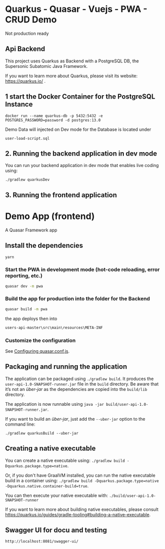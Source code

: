 # Quarkus - Quasar - Vuejs - PWA - CRUD Demo
Not production ready

## Api Backend

This project uses Quarkus as Backend with a PostgreSQL DB, the Supersonic Subatomic Java Framework.

If you want to learn more about Quarkus, please visit its website: https://quarkus.io/ .

## 1 start the Docker Container for the PostgreSQL Instance

```
docker run --name quarkus-db -p 5432:5432 -e POSTGRES_PASSWORD=password -d postgres:13.0
```

Demo Data will injected on Dev mode for the Database is located under 

```
user-load-script.sql
```

## 2. Running the backend application in dev mode

You can run your backend application in dev mode that enables live coding using:

```
./gradlew quarkusDev
```

## 3. Running the frontend application

# Demo App (frontend)

A Quasar Framework app

## Install the dependencies

```bash
yarn
```

### Start the PWA in development mode (hot-code reloading, error reporting, etc.)

```bash
quasar dev -m pwa
```
### Build the app for production into the folder for the Backend

```bash
quasar build -m pwa
```

the app deploys then into

```bash
users-api-master\src\main\resources\META-INF
```
### Customize the configuration

See [Configuring quasar.conf.js](https://quasar.dev/quasar-cli/quasar-conf-js).

## Packaging and running the application

The application can be packaged using `./gradlew build`.
It produces the `user-api-1.0-SNAPSHOT-runner.jar` file in the `build` directory.
Be aware that it’s not an _über-jar_ as the dependencies are copied into the `build/lib` directory.

The application is now runnable using `java -jar build/user-api-1.0-SNAPSHOT-runner.jar`.

If you want to build an _über-jar_, just add the `--uber-jar` option to the command line:

```
./gradlew quarkusBuild --uber-jar
```
## Creating a native executable

You can create a native executable using: `./gradlew build -Dquarkus.package.type=native`.

Or, if you don't have GraalVM installed, you can run the native executable build in a container using: `./gradlew build -Dquarkus.package.type=native -Dquarkus.native.container-build=true`.

You can then execute your native executable with: `./build/user-api-1.0-SNAPSHOT-runner`

If you want to learn more about building native executables, please consult https://quarkus.io/guides/gradle-tooling#building-a-native-executable.
## Swagger UI for docu and testing

```
http://localhost:8081/swagger-ui/
```

